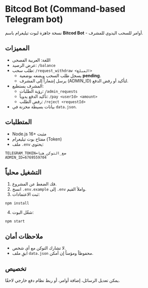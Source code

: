 # Bitcod Bot (Command-based Telegram bot)

نسخة جاهزة لبوت تيليغرام باسم **Bitcod Bot** - أوامر للسحب اليدوي للمشرف.

## المميزات
- اللغة: العربية الفصحى
- عرض الرصيد: `/balance`
- طلب سحب: `/request_withdraw <المبلغ>`
  - يسجل طلب السحب ويضعه بوضعية **pending**.
  - يرسل إشعاراً إلى المشرف (ADMIN_ID) لتأكيد أو رفض الدفع.
- المشرف يستطيع:
  - رؤية الطلبات: `/admin_requests`
  - تأكيد الدفع يدوياً: `/pay <userId> <amount>`
  - رفض الطلب: `/reject <requestId>`
- بيانات بسيطة مخزنة في `data.json`.

## المتطلبات
- Node.js 16+ مثبت
- مفتاح بوت تيليغرام (Token)
- ملف `.env` يحتوي:
```
TELEGRAM_TOKEN=ضع_التوكن_هنا
ADMIN_ID=6769559704
```

## التشغيل محلياً
1. فك الضغط عن المشروع.
2. انسخ `.env.example` إلى `.env` واملأ القيم.
3. ثبت الاعتمادات:
```
npm install
```
4. شغّل البوت:
```
npm start
```

## ملاحظات أمان
- لا تشارك التوكن مع أي شخص.
- ابقِ ملف `data.json` محفوظاً ومؤمناً إن أمكن.

## تخصيص
يمكن تعديل الرسائل، إضافة أوامر، أو ربط نظام دفع خارجي لاحقًا.

